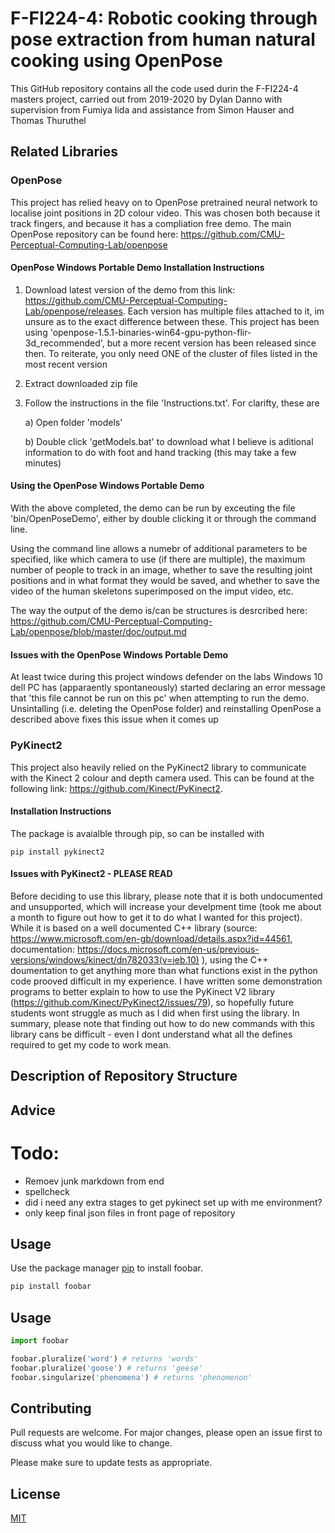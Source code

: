 # F-FI224-4: Robotic cooking through pose extraction from human natural cooking using OpenPose


This GitHub repository contains all the code used durin the F-FI224-4 masters project, carried out from 2019-2020 by Dylan Danno with supervision from Fumiya Iida and assistance from Simon Hauser and Thomas Thuruthel

## Related Libraries

### OpenPose

This project has relied heavy on to OpenPose pretrained neural network to localise joint positions in 2D colour video. This was chosen both because it track fingers, and because it has a compliation free demo. The main OpenPose repository can be found here: https://github.com/CMU-Perceptual-Computing-Lab/openpose

#### OpenPose Windows Portable Demo Installation Instructions

1) Download latest version of the demo from this link: https://github.com/CMU-Perceptual-Computing-Lab/openpose/releases. Each version has multiple files attached to it, im unsure as to the exact difference between these. This project has been using 'openpose-1.5.1-binaries-win64-gpu-python-flir-3d_recommended', but a more recent version has been released since then. To reiterate, you only need ONE of the cluster of files listed in the most recent version

2) Extract downloaded zip file

3) Follow the instructions in the file 'Instructions.txt'. For clarifty, these are

    a) Open folder 'models'

    b) Double click 'getModels.bat' to download what I believe is aditional information to do with foot and hand tracking (this may take a few minutes)

#### Using the OpenPose Windows Portable Demo

With the above completed, the demo can be run by exceuting the file 'bin/OpenPoseDemo', either by double clicking it or through the command line.

Using the command line allows a numebr of additional parameters to be specified, like which camera to use (if there are multiple), the maximum number of people to track in an image, whether to save the resulting joint positions and in what format they would be saved, and whether to save the video of the human skeletons superimposed on the imput video, etc. 

The way the output of the demo is/can be structures is desrcribed here: https://github.com/CMU-Perceptual-Computing-Lab/openpose/blob/master/doc/output.md 

#### Issues with the OpenPose Windows Portable Demo

At least twice during this project windows defender on the labs Windows 10 dell PC has (apparaently spontaneously) started declaring an error message that 'this file cannot be run on this pc' when attempting to run the demo. Unsintalling (i.e. deleting the OpenPose folder) and reinstalling OpenPose a described above fixes this issue when it comes up

### PyKinect2

This project also heavily relied on the PyKinect2 library to communicate with the Kinect 2 colour and depth camera used. This can be found at the following link: https://github.com/Kinect/PyKinect2. 

#### Installation Instructions

The package is avaialble through pip, so can be installed with 

````pip install pykinect2````

#### Issues with PyKinect2 - PLEASE READ

Before deciding to use this library, please note that it is both undocumented and unsupported, which will increase your develpment time (took me about a month to figure out how to get it to do what I wanted for this project). While it is based on a well documented C++ library (source: https://www.microsoft.com/en-gb/download/details.aspx?id=44561, documentation: https://docs.microsoft.com/en-us/previous-versions/windows/kinect/dn782033(v=ieb.10) ), using the C++ doumentation to get anything more than what functions exist in the python code prooved difficult in my experience. I have written some demonstration programs to better explain to how to use the PyKinect V2 library (https://github.com/Kinect/PyKinect2/issues/79), so hopefully future students wont struggle as much as I did when first using the library. In summary, please note that finding out how to do new commands with this library cans be difficult - even I dont understand what all the defines required to get my code to work mean. 

## Description of Repository Structure

## Advice

# Todo:

* Remoev junk markdown from end
* spellcheck
* did i need any extra stages to get pykinect set up with me environment?
* only keep final json files in front page of repository

## Usage
Use the package manager [pip](https://pip.pypa.io/en/stable/) to install foobar.

```bash
pip install foobar
```

## Usage

```python
import foobar

foobar.pluralize('word') # returns 'words'
foobar.pluralize('goose') # returns 'geese'
foobar.singularize('phenomena') # returns 'phenomenon'
```

## Contributing
Pull requests are welcome. For major changes, please open an issue first to discuss what you would like to change.

Please make sure to update tests as appropriate.

## License
[MIT](https://choosealicense.com/licenses/mit/)
